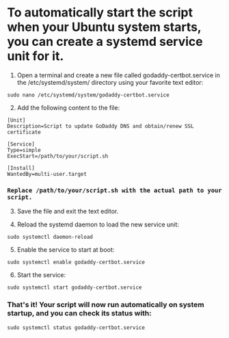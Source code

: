 # To automatically start the script when your Ubuntu system starts, you can create a systemd service unit for it.

1. Open a terminal and create a new file called godaddy-certbot.service in the /etc/systemd/system/ directory using your favorite text editor:
```
sudo nano /etc/systemd/system/godaddy-certbot.service
```
2. Add the following content to the file:
```
[Unit]
Description=Script to update GoDaddy DNS and obtain/renew SSL certificate

[Service]
Type=simple
ExecStart=/path/to/your/script.sh

[Install]
WantedBy=multi-user.target
```
### `Replace /path/to/your/script.sh with the actual path to your script.`

3. Save the file and exit the text editor.

4. Reload the systemd daemon to load the new service unit:
```
sudo systemctl daemon-reload
```
5. Enable the service to start at boot:
```
sudo systemctl enable godaddy-certbot.service
```
6. Start the service:
```
sudo systemctl start godaddy-certbot.service
```

### That's it! Your script will now run automatically on system startup, and you can check its status with:
```
sudo systemctl status godaddy-certbot.service
```
